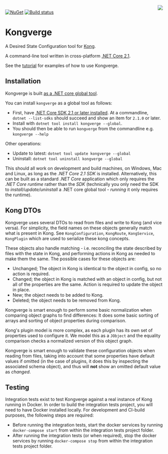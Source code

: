<img src="Kongverge.png" align="right" />

[![NuGet](https://img.shields.io/nuget/v/kongverge.svg?maxAge=3600)](https://www.nuget.org/packages/kongverge/)
[![Build status](https://ci.appveyor.com/api/projects/status/github/justeat/kongverge?branch=master&svg=true)](https://ci.appveyor.com/project/justeattech/kongverge/branch/master)

# Kongverge

A Desired State Configuration tool for [Kong](https://github.com/kong/kong).

A command-line tool written in cross-platform [.NET Core 2.1](http://dot.net).

See the [tutorial](Tutorial.md) for examples of how to use Kongverge.

## Installation

Kongverge is built [as a .NET core global tool](https://docs.microsoft.com/en-us/dotnet/core/tools/global-tools).

You can install `kongverge` as a global tool as follows:

* First, have [.NET Core SDK 2.1 or later installed](https://www.microsoft.com/net/download). At a commandline, `dotnet --list-sdks` should succeed and show an item for `2.1.0` or later.
* Install with `dotnet tool install kongverge --global`.
* You should then be able to run `kongverge` from the commandline e.g. `kongverge --help`

Other operations:

* Update to latest: `dotnet tool update kongverge --global`
* Uninstall: `dotnet tool uninstall kongverge --global`

This should all work on development and build machines, on Windows, Mac and Linux, as long as the _.NET Core 2.1 SDK_ is installed. Alternatively, this can be built as a standard _.NET Core_ application
which only requires the _.NET Core runtime_ rather than the _SDK_ (technically you only need the SDK to _install/update/uninstall_ a .NET core global tool - _running_ it only requires the runtime).

## Kong DTOs

Kongverge uses several DTOs to read from files and write to Kong (and vice versa). For simplicity, the field names on these objects generally match what is present in Kong.
See `KongConfiguration`, `KongRoute`, `KongService`, `KongPlugin` which are used to serialize these kong concepts.

These objects also handle matching - i.e. reconciling the state described by files with the state in Kong, and performing actions in Kong as needed to make them the same. The possible cases for these objects are:

* Unchanged; The object in Kong is identical to the object in config, so no action is required.
* Changed; the object in Kong is matched with an object in config, but not all of the properties are the same. Action is required to update the object in place.
* New; the object needs to be added to Kong.
* Deleted; the object needs to be removed from Kong.

Kongverge is smart enough to perform some basic normalization when comparing object graphs to find differences: It does some basic sorting of arrays and sorting of object properties during comparison.

Kong's plugin model is more complex, as each plugin has its own set of properties used to configure it. We model this as a `JObject` and the equality comparison checks a normalized version of this object graph.

Kongverge is smart enough to validate these configuration objects when reading from files, taking into account that some properties have default values if omitted (in the case of plugins, it does this by
inspecting the associated schema object), and thus will **not** show an omitted default value as _changed_.

## Testing

Integration tests exist to test Kongverge against a real instance of Kong running in Docker. In order to build the integration tests project, you will need to have Docker installed locally.
For development and CI-build purposes, the following steps are required:

* Before running the integration tests, start the docker services by running `docker-compose start` from within the integration tests project folder.
* After running the integration tests (or when required), stop the docker services by running `docker-compose stop` from within the integration tests project folder.
